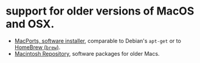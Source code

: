 # support for older versions of MacOS and OSX.

* [MacPorts, software installer](https://macports.org/),
comparable to Debian's `apt-get` or to [HomeBrew (`brew`)](https://brew.sh/).
* [Macintosh Repository](https://macintoshrepository.org), software packages for older Macs.


